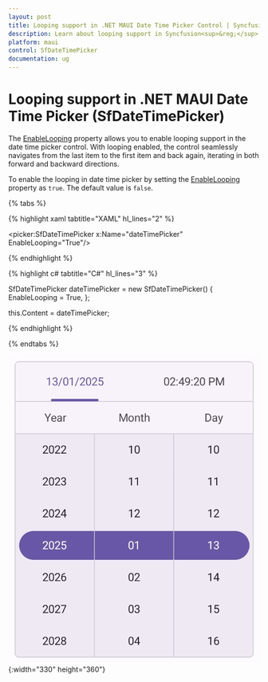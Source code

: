 ```yaml
---
layout: post
title: Looping support in .NET MAUI Date Time Picker Control | Syncfusion®
description: Learn about looping support in Syncfusion<sup>&reg;</sup> .NET MAUI Date Time Picker (SfDateTimePicker) control.
platform: maui
control: SfDateTimePicker
documentation: ug
---
```


# Looping support in .NET MAUI Date Time Picker (SfDateTimePicker)

The [EnableLooping](https://help.syncfusion.com/cr/maui/Syncfusion.Maui.Picker.PickerBase.html#Syncfusion_Maui_Picker_PickerBase_EnableLooping) property allows you to enable looping support in the date time picker control. With looping enabled, the control seamlessly navigates from the last item to the first item and back again, iterating in both forward and backward directions.

To enable the looping in date time picker by setting the [EnableLooping](https://help.syncfusion.com/cr/maui/Syncfusion.Maui.Picker.PickerBase.html#Syncfusion_Maui_Picker_PickerBase_EnableLooping) property as `true`. The default value is `false`.

{% tabs %}

{% highlight xaml tabtitle="XAML" hl_lines="2" %}

<picker:SfDateTimePicker x:Name="dateTimePicker"
                     EnableLooping="True"/>

{% endhighlight %}

{% highlight c# tabtitle="C#" hl_lines="3" %}  

SfDateTimePicker dateTimePicker = new SfDateTimePicker()
{
    EnableLooping = True,
};

this.Content = dateTimePicker;

{% endhighlight %}

{% endtabs %}

![Enable Looping in .NET MAUI Date Time picker.](images/enable-looping/date-time-picker-enable-looping.gif){:width="330" height="360"}